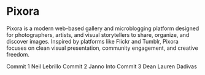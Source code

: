 # Pixora

Pixora is a modern web-based gallery and microblogging platform designed for photographers, artists, and visual storytellers to share, organize, and discover images. Inspired by platforms like Flickr and Tumblr, Pixora focuses on clean visual presentation, community engagement, and creative freedom.

Commit 1 Neil Lebrillo
Commit 2 Janno Into
Commit 3 Dean Lauren Dadivas
